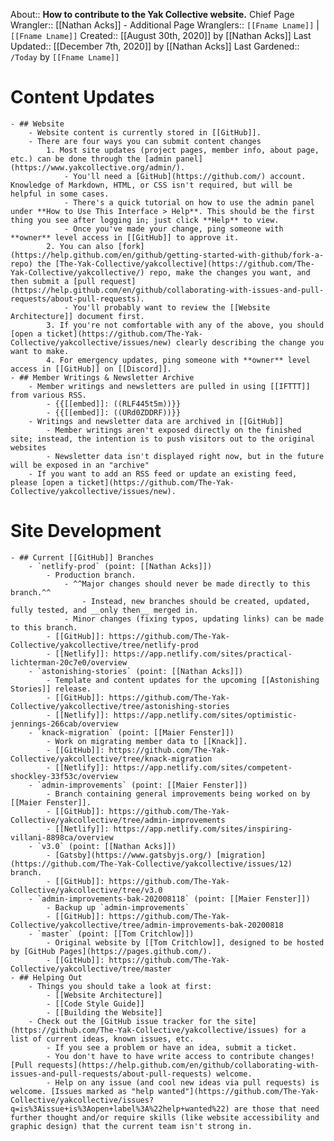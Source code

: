 About:: __How to contribute to the Yak Collective website.__
Chief Page Wrangler:: [[Nathan Acks]]
    - Additional Page Wranglers:: `[[Fname Lname]]` | `[[Fname Lname]]`
Created:: [[August 30th, 2020]] by [[Nathan Acks]]
Last Updated:: [[December 7th, 2020]] by [[Nathan Acks]]
Last Gardened:: `/Today` by `[[Fname Lname]]`
# Content Updates
    - ## Website
        - Website content is currently stored in [[GitHub]].
        - There are four ways you can submit content changes
            1. Most site updates (project pages, member info, about page, etc.) can be done through the [admin panel](https://www.yakcollective.org/admin/).
                - You'll need a [GitHub](https://github.com/) account. Knowledge of Markdown, HTML, or CSS isn't required, but will be helpful in some cases.
                - There's a quick tutorial on how to use the admin panel under **How to Use This Interface > Help**. This should be the first thing you see after logging in; just click **Help** to view.
                - Once you've made your change, ping someone with **owner** level access in [[GitHub]] to approve it.
            2. You can also [fork](https://help.github.com/en/github/getting-started-with-github/fork-a-repo) the [The-Yak-Collective/yakcollective](https://github.com/The-Yak-Collective/yakcollective/) repo, make the changes you want, and then submit a [pull request](https://help.github.com/en/github/collaborating-with-issues-and-pull-requests/about-pull-requests).
                - You'll probably want to review the [[Website Architecture]] document first.
            3. If you're not comfortable with any of the above, you should [open a ticket](https://github.com/The-Yak-Collective/yakcollective/issues/new) clearly describing the change you want to make.
            4. For emergency updates, ping someone with **owner** level access in [[GitHub]] on [[Discord]].
    - ## Member Writings & Newsletter Archive
        - Member writings and newsletters are pulled in using [[IFTTT]] from various RSS.
            - {{[[embed]]: ((RLF445t5m))}}
            - {{[[embed]]: ((URd0ZDDRF))}}
        - Writings and newsletter data are archived in [[GitHub]]
            - Member writings aren't exposed directly on the finished site; instead, the intention is to push visitors out to the original websites
            - Newsletter data isn't displayed right now, but in the future will be exposed in an "archive"
        - If you want to add an RSS feed or update an existing feed, please [open a ticket](https://github.com/The-Yak-Collective/yakcollective/issues/new).
# Site Development
    - ## Current [[GitHub]] Branches
        - `netlify-prod` (point: [[Nathan Acks]])
            - Production branch.
                - ^^Major changes should never be made directly to this branch.^^
                    - Instead, new branches should be created, updated, fully tested, and __only then__ merged in.
                - Minor changes (fixing typos, updating links) can be made to this branch.
            - [[GitHub]]: https://github.com/The-Yak-Collective/yakcollective/tree/netlify-prod
            - [[Netlify]]: https://app.netlify.com/sites/practical-lichterman-20c7e0/overview
        - `astonishing-stories` (point: [[Nathan Acks]])
            - Template and content updates for the upcoming [[Astonishing Stories]] release.
            - [[GitHub]]: https://github.com/The-Yak-Collective/yakcollective/tree/astonishing-stories
            - [[Netlify]]: https://app.netlify.com/sites/optimistic-jennings-266cab/overview
        - `knack-migration` (point: [[Maier Fenster]])
            - Work on migrating member data to [[Knack]].
            - [[GitHub]]: https://github.com/The-Yak-Collective/yakcollective/tree/knack-migration
            - [[Netlify]]: https://app.netlify.com/sites/competent-shockley-33f53c/overview
        - `admin-improvements` (point: [[Maier Fenster]])
            - Branch containing general improvements being worked on by [[Maier Fenster]].
            - [[GitHub]]: https://github.com/The-Yak-Collective/yakcollective/tree/admin-improvements
            - [[Netlify]]: https://app.netlify.com/sites/inspiring-villani-8898ca/overview
        - `v3.0` (point: [[Nathan Acks]])
            - [Gatsby](https://www.gatsbyjs.org/) [migration](https://github.com/The-Yak-Collective/yakcollective/issues/12) branch.
            - [[GitHub]]: https://github.com/The-Yak-Collective/yakcollective/tree/v3.0
        - `admin-improvements-bak-202008118` (point: [[Maier Fenster]])
            - Backup up `admin-improvements`
            - [[GitHub]]: https://github.com/The-Yak-Collective/yakcollective/tree/admin-improvements-bak-20200818
        - `master` (point: [[Tom Critchlow]])
            - Original website by [[Tom Critchlow]], designed to be hosted by [GitHub Pages](https://pages.github.com/).
            - [[GitHub]]: https://github.com/The-Yak-Collective/yakcollective/tree/master
    - ## Helping Out
        - Things you should take a look at first:
            - [[Website Architecture]]
            - [[Code Style Guide]]
            - [[Building the Website]]
        - Check out the [GitHub issue tracker for the site](https://github.com/The-Yak-Collective/yakcollective/issues) for a list of current ideas, known issues, etc.
            - If you see a problem or have an idea, submit a ticket.
            - You don't have to have write access to contribute changes! [Pull requests](https://help.github.com/en/github/collaborating-with-issues-and-pull-requests/about-pull-requests) welcome.
            - Help on any issue (and cool new ideas via pull requests) is welcome. [Issues marked as "help wanted"](https://github.com/The-Yak-Collective/yakcollective/issues?q=is%3Aissue+is%3Aopen+label%3A%22help+wanted%22) are those that need further thought and/or require skills (like website accessibility and graphic design) that the current team isn't strong in.
